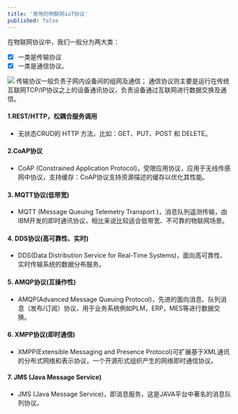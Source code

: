 ```yaml
---
title: '常用的物联网ioT协议'
published: false
---
```

 在物联网协议中，我们一般分为两大类：
 - [x] 一类是传输协议
 - [x] 一类是通信协议。

![](https://gitee.com/helloyuzz/sharepic/raw/master/iot.png)
传输协议一般负责子网内设备间的组网及通信；
通信协议则主要是运行在传统互联网TCP/IP协议之上的设备通讯协议，负责设备通过互联网进行数据交换及通信。

#### 1.REST/HTTP，松耦合服务调用
 - 无状态CRUD的 HTTP 方法，比如：GET、PUT、POST 和 DELETE。

#### 2.CoAP协议
 - CoAP (Constrained Application Protocol)，受限应用协议，应用于无线传感网中协议，支持缓存：CoAP协议支持资源描述的缓存以优化其性能。

#### 3. MQTT协议(低带宽)
 - MQTT (Message Queuing Telemetry Transport )，消息队列遥测传输，由IBM开发的即时通讯协议，相比来说比较适合低带宽、不可靠的物联网场景。
  
#### 4. DDS协议(高可靠性、实时)
 - DDS(Data Distribution Service for Real-Time Systems)，面向高可靠性、实时传输系统的数据分布服务。
 
#### 5. AMQP协议(互操作性)
 - AMQP(Advanced Message Queuing Protocol)，先进的面向消息、队列消息（发布/订阅）协议，用于业务系统例如PLM，ERP，MES等进行数据交换。

#### 6. XMPP协议(即时通信)
 - XMPP(Extensible Messaging and Presence Protocol)可扩展基于XML通讯的分布式网络和表示协议，一个开源形式组织产生的网络即时通信协议。

#### 7. JMS (Java Message Service)
 - JMS (Java Message Service)，即消息服务，这是JAVA平台中著名的消息队列协议。